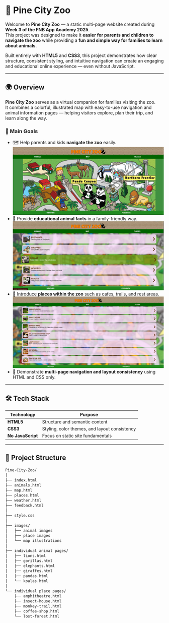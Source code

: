 # 🦓 Pine City Zoo

Welcome to **Pine City Zoo** — a static multi-page website created during **Week 3 of the FNB App Academy 2025**.  
This project was designed to make it **easier for parents and children to navigate the zoo** while providing a **fun and simple way for families to learn about animals**.

Built entirely with **HTML5** and **CSS3**, this project demonstrates how clear structure, consistent styling, and intuitive navigation can create an engaging and educational online experience — even without JavaScript.

---

## 🌍 Overview

**Pine City Zoo** serves as a virtual companion for families visiting the zoo.  
It combines a colorful, illustrated map with easy-to-use navigation and animal information pages — helping visitors explore, plan their trip, and learn along the way.

### 🎯 Main Goals
- 🗺️ Help parents and kids **navigate the zoo** easily.![Map](https://github.com/Liyema04/Pine-City-Zoo/blob/main/images/map_page.png)
- 🦁 Provide **educational animal facts** in a family-friendly way.![Animals](https://github.com/Liyema04/Pine-City-Zoo/blob/main/images/animals_page.png)
- 🌴 Introduce **places within the zoo** such as cafes, trails, and rest areas.![Places](https://github.com/Liyema04/Pine-City-Zoo/blob/main/images/places.png)
- 🧭 Demonstrate **multi-page navigation and layout consistency** using HTML and CSS only.

---

## 🛠️ Tech Stack

| Technology | Purpose |
|-------------|----------|
| **HTML5** | Structure and semantic content |
| **CSS3** | Styling, color themes, and layout consistency |
| **No JavaScript** | Focus on static site fundamentals |

---

## 📂 Project Structure

```plaintext
Pine-City-Zoo/
│
├── index.html
├── animals.html
├── map.html
├── places.html
├── weather.html
├── feedback.html
│
├── style.css
│
├── images/
│   ├── animal images
│   ├── place images
│   └── map illustrations
│
├── individual animal pages/
│   ├── lions.html
│   ├── gorillas.html
│   ├── elephants.html
│   ├── giraffes.html
│   ├── pandas.html
│   └── koalas.html
│
└── individual place pages/
    ├── amphitheatre.html
    ├── insect-house.html
    ├── monkey-trail.html
    ├── coffee-shop.html
    └── lost-forest.html
